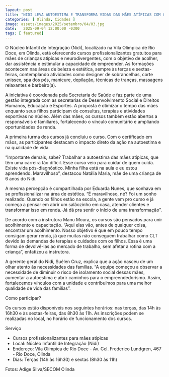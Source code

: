 ```yaml
---
layout: post
title: "NIDI LEVA AUTOESTIMA E TRANSFORMA VIDAS DAS MÃES ATÍPICAS COM CURSOS PROFISSIONALIZANTES EM OLINDA"
categories: [ Olinda, Cidades ]
image: assets/images/2025/setembro/04/03.jpg
date:   2025-09-04 12:00:00 -0300
tags: [ featured]
---
```

O Núcleo Infantil de Integração (Nidi), localizado na Vila Olímpica de Rio Doce, em Olinda, está oferecendo cursos profissionalizantes gratuitos para mães de crianças atípicas e neurodivergentes, com o objetivo de acolher, dar assistência e estimular a capacidade de empreender. As formações acontecem nas áreas de beleza e estética, sempre às terças e sextas-feiras, contemplando atividades como designer de sobrancelhas, corte unissex, spa dos pés, manicure, depilação, técnicas de tranças, massagens relaxantes e barbeiro(a).

A iniciativa é coordenada pela Secretaria de Saúde e faz parte de uma gestão integrada com as secretarias de Desenvolvimento Social e Direitos Humanos, Educação e Esportes. A proposta é otimizar o tempo das mães enquanto seus filhos participam de consultas, terapias e atividades esportivas no núcleo. Além das mães, os cursos também estão abertos a responsáveis e familiares, fortalecendo o vínculo comunitário e ampliando oportunidades de renda.

A primeira turma dos cursos já concluiu o curso. Com o certificado em mãos, as participantes destacam o impacto direto da ação na autoestima e na qualidade de vida.

“Importante demais, sabe? Trabalhar a autoestima das mães atípicas, que têm uma carreira tão difícil. Esse curso veio para cuidar de quem cuida. Existe vida pós-diagnóstico. Minha filha está na aula e eu estou aprendendo. Maravilhoso”, destacou  Natália Maria, mãe de uma criança de 6 anos do Nidi.

A mesma percepção é compartilhada por Eduarda Nunes, que sonhava em se profissionalizar na área de estética. “É maravilhoso, né? Foi um sonho realizado. Quando os filhos estão na escola, a gente vem pro curso e já começa a pensar em abrir um salãozinho em casa, atender clientes e transformar isso em renda. Já dá pra sentir o início de uma transformação”.

De acordo com a instrutora Manu Moura, os cursos são pensados para unir acolhimento e capacitação. “Aqui elas vão, antes de qualquer coisa, encontrar um acolhimento. Nosso objetivo é que em pouco tempo consigam gerar renda, já que muitas não conseguem trabalhar como CLT devido às demandas de terapias e cuidados com os filhos. Essa é uma forma de devolvê-las ao mercado de trabalho, sem afetar a rotina com a criança”, enfatizou a instrutora.

A gerente geral do Nidi, Suélen Cruz, explica que a ação nasceu de um olhar atento às necessidades das famílias. “A equipe começou a observar a necessidade de diminuir o risco de isolamento social dessas mães, aumentar a autoestima e abrir caminhos para o empreendedorismo. Assim, fortalecemos vínculos com a unidade e contribuímos para uma melhor qualidade de vida das famílias”.

Como participar?

Os cursos estão disponíveis nos seguintes horários: nas terças, das 14h às 16h30 e às sextas-feiras, das 8h30 às 11h. As inscrições podem se realizadas no local, no horário de funcionamento dos cursos.

Serviço

* Cursos profissionalizantes para mães atípicas
* Local: Núcleo Infantil de Integração (Nidi)
* Endereço: Vila Olímpica de Rio Doce -  Av. Cel. Frederico Lundgren, 467 - Rio Doce, Olinda
* Dias: Terças (14h às 16h30) e sextas (8h30 às 11h)

Fotos: Adige Silva/SECOM Olinda
